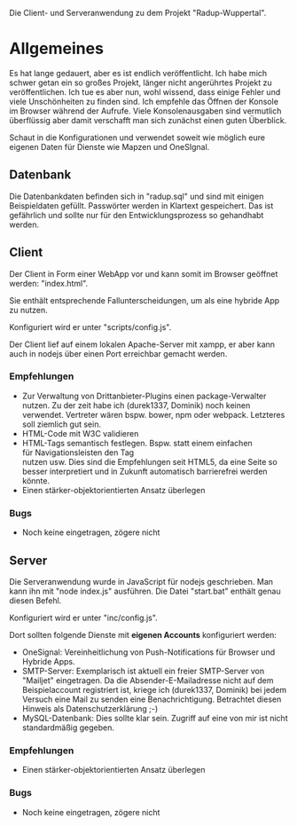 Die Client- und Serveranwendung zu dem Projekt "Radup-Wuppertal".

# Allgemeines

Es hat lange gedauert, aber es ist endlich veröffentlicht. Ich habe mich schwer getan ein so großes Projekt, länger nicht angerührtes Projekt zu veröffentlichen. Ich tue es aber nun, wohl wissend, dass einige Fehler  und viele Unschönheiten zu finden sind. Ich empfehle das Öffnen der Konsole im Browser während der Aufrufe. Viele Konsolenausgaben sind vermutlich überflüssig aber damit verschafft man sich zunächst einen guten Überblick.

Schaut in die Konfigurationen und verwendet soweit wie möglich eure eigenen Daten für Dienste wie Mapzen und OneSIgnal.

## Datenbank

Die Datenbankdaten befinden sich in "radup.sql" und sind mit einigen Beispieldaten gefüllt. Passwörter werden in Klartext gespeichert. Das ist gefährlich und sollte nur für den Entwicklungsprozess so gehandhabt werden.

## Client

Der Client in Form einer WebApp vor und kann somit im Browser geöffnet werden: "index.html".

Sie enthält entsprechende Fallunterscheidungen, um als eine hybride App zu nutzen.

Konfiguriert wird er unter "scripts/config.js".

Der Client lief auf einem lokalen Apache-Server mit xampp, er aber kann auch in nodejs über einen Port erreichbar gemacht werden.

### Empfehlungen

* Zur Verwaltung von Drittanbieter-Plugins einen package-Verwalter nutzen. Zu der zeit habe ich (durek1337, Dominik) noch keinen verwendet. Vertreter wären bspw. bower, npm oder webpack. Letzteres soll ziemlich gut sein.
* HTML-Code mit W3C validieren
* HTML-Tags semantisch festlegen. Bspw. statt einem einfachen <div></div> für Navigationsleisten den Tag <nav></nav> nutzen usw. Dies sind die Empfehlungen seit HTML5, da eine Seite so besser interpretiert und in Zukunft automatisch barrierefrei werden könnte.
* Einen stärker-objektorientierten Ansatz überlegen

### Bugs

* Noch keine eingetragen, zögere nicht



## Server

Die Serveranwendung wurde in JavaScript für nodejs geschrieben. Man kann ihn mit "node index.js" ausführen. Die Datei "start.bat" enthält genau diesen Befehl.

Konfiguriert wird er unter "inc/config.js".



Dort sollten folgende Dienste mit **eigenen Accounts** konfiguriert werden:

* OneSignal: Vereinheitlichung von Push-Notifications für Browser und Hybride Apps.
* SMTP-Server: Exemplarisch ist aktuell ein freier SMTP-Server von "Mailjet" eingetragen. Da die Absender-E-Mailadresse nicht auf dem Beispielaccount registriert ist, kriege ich (durek1337, Dominik) bei jedem Versuch eine Mail zu senden eine Benachrichtigung.  Betrachtet diesen Hinweis als Datenschutzerklärung ;-)
* MySQL-Datenbank: Dies sollte klar sein. Zugriff auf eine von mir ist nicht standardmäßig gegeben.



### Empfehlungen

- Einen stärker-objektorientierten Ansatz überlegen



### Bugs

- Noch keine eingetragen, zögere nicht

## 